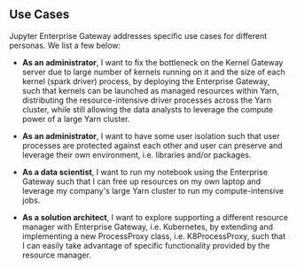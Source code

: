 ## Use Cases

Jupyter Enterprise Gateway addresses specific use cases for different personas.  We list a few below:

- **As an administrator**,  I want to fix the bottleneck on the Kernel Gateway server due to large number of kernels
running on it and the size of each kernel (spark driver) process, by deploying the Enterprise Gateway, such that
kernels can be launched as managed resources within Yarn, distributing the resource-intensive driver processes across
the Yarn cluster, while still allowing the data analysts to leverage the compute power of a large Yarn cluster.

- **As an administrator**, I want to have some user isolation such that user processes are protected against each
other and user can preserve and leverage their own environment, i.e. libraries and/or packages.

- **As a data scientist**, I want to run my notebook using the Enterprise Gateway such that I can free up resources
on my own laptop and leverage my company's large Yarn cluster to run my compute-intensive jobs.

- **As a solution architect**, I want to explore supporting a different resource manager with Enterprise Gateway,
i.e. Kubernetes, by extending and implementing a new ProcessProxy class, i.e. K8ProcessProxy, such that I can easily
take advantage of specific functionality provided by the resource manager.

